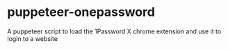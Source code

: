 # puppeteer-onepassword
A puppeteer script to load the 1Password X chrome extension and use it to login to a website
